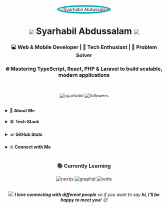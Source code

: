 <div align="center">
  <img src="https://syarhabil.com/foto/profile-photo.webp" alt="Syarhabil Abdussalam" width="200" style="border-radius: 50%; border: 5px solid #00ADB5;"/>
</div>

<h1 align="center">
  <img src="https://media.giphy.com/media/hvRJCLFzcasrR4ia7z/giphy.gif" width="28">
  Syarhabil Abdussalam
  <img src="https://media.giphy.com/media/hvRJCLFzcasrR4ia7z/giphy.gif" width="28">
</h1>

<h3 align="center">
  💻 Web & Mobile Developer | 🚀 Tech Enthusiast | 🌟 Problem Solver
</h3>

<h3 align="center">
  🔥 Mastering TypeScript, React, PHP & Laravel to build scalable, modern applications
</h3>

<br/>

<p align="center">
  <img src="https://komarev.com/ghpvc/?username=syarhabil&label=Profile%20views&color=0e75b6&style=flat" alt="syarhabil" />
  <img src="https://img.shields.io/github/followers/syarhabil?label=Followers&style=social" alt="followers"/>
</p>

<br/>

<!-- Removed broken trophy section -->

<details>
  <summary>🚀 <b>About Me</b></summary>
  <br/>
  <p>
    👨‍💻 I'm a passionate Web & Mobile Developer with expertise in creating modern, scalable applications.<br/>
    💡 I specialize in TypeScript, React, PHP, and Laravel to deliver exceptional user experiences.<br/>
    🎯 My focus is on building solutions that are not only functional but also beautiful and user-friendly.<br/>
    🌱 I'm constantly learning new technologies and improving my skills.<br/>
    🤝 I enjoy collaborating with other developers and contributing to open-source projects.<br/>
  </p>
</details>

<br/>

<details>
  <summary>🛠️ <b>Tech Stack</b></summary>
  <br/>
  <table align="center">
    <tr>
      <td align="center" width="96">
        <a href="https://developer.mozilla.org/en-US/docs/Web/JavaScript">
          <img src="https://raw.githubusercontent.com/devicons/devicon/master/icons/javascript/javascript-original.svg" width="48" height="48" alt="JavaScript" />
        </a>
        <br>JavaScript
      </td>
      <td align="center" width="96">
        <a href="https://www.typescriptlang.org/">
          <img src="https://raw.githubusercontent.com/devicons/devicon/master/icons/typescript/typescript-original.svg" width="48" height="48" alt="TypeScript" />
        </a>
        <br>TypeScript
      </td>
      <td align="center" width="96">
        <a href="https://reactjs.org/">
          <img src="https://raw.githubusercontent.com/devicons/devicon/master/icons/react/react-original-wordmark.svg" width="48" height="48" alt="React" />
        </a>
        <br>React
      </td>
      <td align="center" width="96">
        <a href="https://nodejs.org">
          <img src="https://raw.githubusercontent.com/devicons/devicon/master/icons/nodejs/nodejs-original-wordmark.svg" width="48" height="48" alt="NodeJS" />
        </a>
        <br>Node.js
      </td>
      <td align="center" width="96">
        <a href="https://www.php.net">
          <img src="https://raw.githubusercontent.com/devicons/devicon/master/icons/php/php-original.svg" width="48" height="48" alt="PHP" />
        </a>
        <br>PHP
      </td>
    </tr>
    <tr>
      <td align="center" width="96">
        <a href="https://laravel.com/">
          <img src="https://upload.wikimedia.org/wikipedia/commons/thumb/9/9a/Laravel.svg/1200px-Laravel.svg.png" width="48" height="48" alt="Laravel" />
        </a>
        <br>Laravel
      </td>
      <td align="center" width="96">
        <a href="https://www.mysql.com/">
          <img src="https://raw.githubusercontent.com/devicons/devicon/master/icons/mysql/mysql-original-wordmark.svg" width="48" height="48" alt="MySQL" />
        </a>
        <br>MySQL
      </td>
      <td align="center" width="96">
        <a href="https://www.mongodb.com/">
          <img src="https://raw.githubusercontent.com/devicons/devicon/master/icons/mongodb/mongodb-original-wordmark.svg" width="48" height="48" alt="MongoDB" />
        </a>
        <br>MongoDB
      </td>
      <td align="center" width="96">
        <a href="https://git-scm.com/">
          <img src="https://www.vectorlogo.zone/logos/git-scm/git-scm-icon.svg" width="48" height="48" alt="Git" />
        </a>
        <br>Git
      </td>
      <td align="center" width="96">
        <a href="https://docker.com/">
          <img src="https://raw.githubusercontent.com/devicons/devicon/master/icons/docker/docker-original-wordmark.svg" width="48" height="48" alt="Docker" />
        </a>
        <br>Docker
      </td>
    </tr>
  </table>
  <br/>
  <p align="center">
    <img src="https://img.shields.io/badge/HTML5-E34F26?style=for-the-badge&logo=html5&logoColor=white" alt="html5" />
    <img src="https://img.shields.io/badge/CSS3-1572B6?style=for-the-badge&logo=css3&logoColor=white" alt="css3" />
    <img src="https://img.shields.io/badge/Sass-CC6699?style=for-the-badge&logo=sass&logoColor=white" alt="sass" />
    <img src="https://img.shields.io/badge/Bootstrap-563D7C?style=for-the-badge&logo=bootstrap&logoColor=white" alt="bootstrap" />
    <img src="https://img.shields.io/badge/Tailwind_CSS-38B2AC?style=for-the-badge&logo=tailwind-css&logoColor=white" alt="tailwind" />
    <img src="https://img.shields.io/badge/React_Native-20232A?style=for-the-badge&logo=react&logoColor=61DAFB" alt="reactnative" />
    <img src="https://img.shields.io/badge/Python-3776AB?style=for-the-badge&logo=python&logoColor=white" alt="python" />
  </p>
</details>

<br/>

<details>
  <summary>📊 <b>GitHub Stats</b></summary>
  <br/>
  <p align="center">
    <img src="https://github-readme-stats.vercel.app/api/top-langs?username=syarhabil&show_icons=true&locale=en&layout=compact&theme=radical" alt="syarhabil" />
  </p>
  <br/>
  <p align="center">
    <img src="https://github-readme-stats.vercel.app/api?username=syarhabil&show_icons=true&locale=en&theme=radical" alt="syarhabil" />
  </p>
  <br/>
  <p align="center">
    <img src="https://github-readme-streak-stats.herokuapp.com/?user=syarhabil&theme=radical" alt="syarhabil" />
  </p>
</details>

<br/>

<details>
  <summary>🌐 <b>Connect with Me</b></summary>
  <br/>
  <p align="center">
    <a href="https://linkedin.com/in/syarhabilabdussalam" target="_blank">
      <img align="center" src="https://raw.githubusercontent.com/rahuldkjain/github-profile-readme-generator/master/src/images/icons/Social/linked-in-alt.svg" alt="syarhabilabdussalam" height="30" width="40" />
    </a>
    <a href="https://instagram.com/_shabiil" target="_blank">
      <img align="center" src="https://raw.githubusercontent.com/rahuldkjain/github-profile-readme-generator/master/src/images/icons/Social/instagram.svg" alt="_shabiil" height="30" width="40" />
    </a>
    <a href="https://stackoverflow.com/users" target="_blank">
      <img align="center" src="https://raw.githubusercontent.com/rahuldkjain/github-profile-readme-generator/master/src/images/icons/Social/stack-overflow.svg" alt="stack-overflow" height="30" width="40" />
    </a>
    <a href="https://fb.com" target="_blank">
      <img align="center" src="https://raw.githubusercontent.com/rahuldkjain/github-profile-readme-generator/master/src/images/icons/Social/facebook.svg" alt="facebook" height="30" width="40" />
    </a>
    <a href="https://twitter.com" target="_blank">
      <img align="center" src="https://raw.githubusercontent.com/rahuldkjain/github-profile-readme-generator/master/src/images/icons/Social/twitter.svg" alt="twitter" height="30" width="40" />
    </a>
  </p>
</details>

<br/>

<div align="center">
  <h3>📚 <b>Currently Learning</b></h3>
  <p>
    <img src="https://img.shields.io/badge/Next.js-000000?style=for-the-badge&logo=nextdotjs&logoColor=white" alt="nextjs" />
    <img src="https://img.shields.io/badge/GraphQL-E10098?style=for-the-badge&logo=graphql&logoColor=white" alt="graphql" />
    <img src="https://img.shields.io/badge/Redis-DC382D?style=for-the-badge&logo=redis&logoColor=white" alt="redis" />
  </p>
</div>

<br/>

<div align="center">
  <img src="https://media.giphy.com/media/LnQjpWaON8nhr21vNW/giphy.gif" width="60"> 
  <em><b>I love connecting with different people</b> so if you want to say <b>hi, I'll be happy to meet you!</b> 😊</em>
</div>
